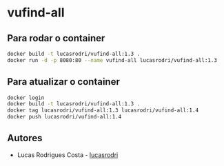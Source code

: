 # vufind-all


## Para rodar o container

```bash
docker build -t lucasrodri/vufind-all:1.3 .
docker run -d -p 8080:80 --name vufind-all lucasrodri/vufind-all:1.3
```

## Para atualizar o container

```bash
docker login
docker build -t lucasrodri/vufind-all:1.3 .
docker tag lucasrodri/vufind-all:1.3 lucasrodri/vufind-all:1.4
docker push lucasrodri/vufind-all:1.4
```

## Autores

- Lucas Rodrigues Costa - [lucasrodri](mailto:lucasrc.rodri@gmail.com)